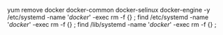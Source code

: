 yum remove docker docker-common docker-selinux docker-engine -y
/etc/systemd -name '*docker*' -exec rm -f {} ;
find /etc/systemd -name '*docker*' -exec rm -f {} \;
find /lib/systemd -name '*docker*' -exec rm -f {} \;